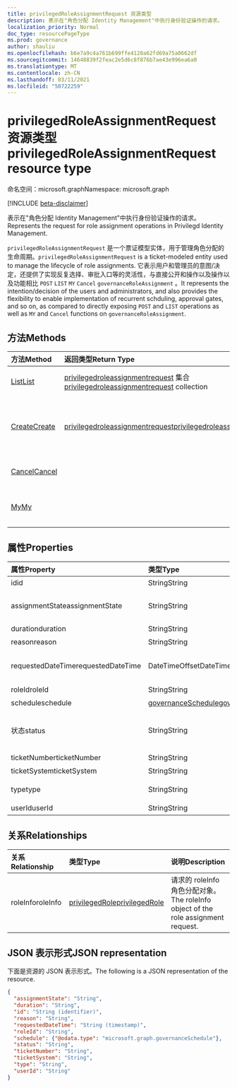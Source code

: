 ```yaml
---
title: privilegedRoleAssignmentRequest 资源类型
description: 表示在"角色分配 Identity Management"中执行身份验证操作的请求。
localization_priority: Normal
doc_type: resourcePageType
ms.prod: governance
author: shauliu
ms.openlocfilehash: b6e7a9c4a761b699ffe4128a62fd69a75a0662df
ms.sourcegitcommit: 14648839f2feac2e5d6c8f876b7ae43e996ea6a0
ms.translationtype: MT
ms.contentlocale: zh-CN
ms.lasthandoff: 03/11/2021
ms.locfileid: "50722259"
---
```

# <a name="privilegedroleassignmentrequest-resource-type"></a><span data-ttu-id="82725-103">privilegedRoleAssignmentRequest 资源类型</span><span class="sxs-lookup"><span data-stu-id="82725-103">privilegedRoleAssignmentRequest resource type</span></span>

<span data-ttu-id="82725-104">命名空间：microsoft.graph</span><span class="sxs-lookup"><span data-stu-id="82725-104">Namespace: microsoft.graph</span></span>

[!INCLUDE [beta-disclaimer](../../includes/beta-disclaimer.md)]

<span data-ttu-id="82725-105">表示在"角色分配 Identity Management"中执行身份验证操作的请求。</span><span class="sxs-lookup"><span data-stu-id="82725-105">Represents the request for role assignment operations in Privilegd Identity Management.</span></span>

<span data-ttu-id="82725-106">`privilegedRoleAssignmentRequest` 是一个票证模型实体，用于管理角色分配的生命周期。</span><span class="sxs-lookup"><span data-stu-id="82725-106">`privilegedRoleAssignmentRequest` is a ticket-modeled entity used to manage the lifecycle of role assignments.</span></span> <span data-ttu-id="82725-107">它表示用户和管理员的意图/决定，还提供了实现反复选择、审批入口等的灵活性，与直接公开和操作以及操作以及功能相比 `POST` `LIST` `MY` `Cancel` `governanceRoleAssignment` 。</span><span class="sxs-lookup"><span data-stu-id="82725-107">It represents the intention/decision of the users and administrators, and also provides the flexibility to enable implementation of recurrent schduling, approval gates, and so on, as compared to directly exposing `POST` and `LIST` operations as well as `MY` and `Cancel` functions on `governanceRoleAssignment`.</span></span>

## <a name="methods"></a><span data-ttu-id="82725-108">方法</span><span class="sxs-lookup"><span data-stu-id="82725-108">Methods</span></span>

| <span data-ttu-id="82725-109">方法</span><span class="sxs-lookup"><span data-stu-id="82725-109">Method</span></span>       | <span data-ttu-id="82725-110">返回类型</span><span class="sxs-lookup"><span data-stu-id="82725-110">Return Type</span></span> | <span data-ttu-id="82725-111">Description</span><span class="sxs-lookup"><span data-stu-id="82725-111">Description</span></span> |
|:-------------|:------------|:------------|
|[<span data-ttu-id="82725-112">List</span><span class="sxs-lookup"><span data-stu-id="82725-112">List</span></span>](../api/privilegedroleassignmentrequest-list.md) | <span data-ttu-id="82725-113">[privilegedroleassignmentrequest](../resources/privilegedroleassignmentrequest.md)  集合</span><span class="sxs-lookup"><span data-stu-id="82725-113">[privilegedroleassignmentrequest](../resources/privilegedroleassignmentrequest.md)  collection</span></span>|<span data-ttu-id="82725-114">列出角色分配请求。</span><span class="sxs-lookup"><span data-stu-id="82725-114">List role assignment requests.</span></span>|
|[<span data-ttu-id="82725-115">Create</span><span class="sxs-lookup"><span data-stu-id="82725-115">Create</span></span>](../api/privilegedroleassignmentrequest-post.md)|  [<span data-ttu-id="82725-116">privilegedroleassignmentrequest</span><span class="sxs-lookup"><span data-stu-id="82725-116">privilegedroleassignmentrequest</span></span>](../resources/privilegedroleassignmentrequest.md)|<span data-ttu-id="82725-117">创建管理现有或新数据库生命周期角色分配。</span><span class="sxs-lookup"><span data-stu-id="82725-117">Create a request to manage the lifecycle of existing or new role assignment.</span></span>|
|[<span data-ttu-id="82725-118">Cancel</span><span class="sxs-lookup"><span data-stu-id="82725-118">Cancel</span></span>](../api/privilegedroleassignmentrequest-cancel.md)|  |<span data-ttu-id="82725-119">取消挂起角色分配请求。</span><span class="sxs-lookup"><span data-stu-id="82725-119">Cancel a pending role assignment request.</span></span>|
|[<span data-ttu-id="82725-120">My</span><span class="sxs-lookup"><span data-stu-id="82725-120">My</span></span>](../api/privilegedroleassignmentrequest-my.md)|  |<span data-ttu-id="82725-121">获取角色分配请求。</span><span class="sxs-lookup"><span data-stu-id="82725-121">Get role assignment request for current requstor.</span></span>|

## <a name="properties"></a><span data-ttu-id="82725-122">属性</span><span class="sxs-lookup"><span data-stu-id="82725-122">Properties</span></span>

| <span data-ttu-id="82725-123">属性</span><span class="sxs-lookup"><span data-stu-id="82725-123">Property</span></span>     | <span data-ttu-id="82725-124">类型</span><span class="sxs-lookup"><span data-stu-id="82725-124">Type</span></span>        | <span data-ttu-id="82725-125">说明</span><span class="sxs-lookup"><span data-stu-id="82725-125">Description</span></span> |
|:-------------|:------------|:------------|
|<span data-ttu-id="82725-126">id</span><span class="sxs-lookup"><span data-stu-id="82725-126">id</span></span>|<span data-ttu-id="82725-127">String</span><span class="sxs-lookup"><span data-stu-id="82725-127">String</span></span>| <span data-ttu-id="82725-128">只读。</span><span class="sxs-lookup"><span data-stu-id="82725-128">Read-only.</span></span> <span data-ttu-id="82725-129">请求角色分配 ID。</span><span class="sxs-lookup"><span data-stu-id="82725-129">The id of the role assignment request.</span></span>|
|<span data-ttu-id="82725-130">assignmentState</span><span class="sxs-lookup"><span data-stu-id="82725-130">assignmentState</span></span>|<span data-ttu-id="82725-131">String</span><span class="sxs-lookup"><span data-stu-id="82725-131">String</span></span>| <span data-ttu-id="82725-132">工作分配的状态。</span><span class="sxs-lookup"><span data-stu-id="82725-132">The state of the assignment.</span></span> <span data-ttu-id="82725-133">该值可用于符合条件的分配-如果直接由管理员分配，或由用户激活在符合条件的分配 `Eligible` `Active` `Active` 上。</span><span class="sxs-lookup"><span data-stu-id="82725-133">The value can be `Eligible` for eligible assignment `Active` - if it is directly assigned `Active` by administrators, or activated on an eligible assignment by the users.</span></span>|
|<span data-ttu-id="82725-134">duration</span><span class="sxs-lookup"><span data-stu-id="82725-134">duration</span></span>|<span data-ttu-id="82725-135">String</span><span class="sxs-lookup"><span data-stu-id="82725-135">String</span></span>| <span data-ttu-id="82725-136">任务的持续时间角色分配。</span><span class="sxs-lookup"><span data-stu-id="82725-136">The duration of a role assignment.</span></span>|
|<span data-ttu-id="82725-137">reason</span><span class="sxs-lookup"><span data-stu-id="82725-137">reason</span></span>|<span data-ttu-id="82725-138">String</span><span class="sxs-lookup"><span data-stu-id="82725-138">String</span></span>| <span data-ttu-id="82725-139">导致角色分配。</span><span class="sxs-lookup"><span data-stu-id="82725-139">The reason for the role assignment.</span></span>|
|<span data-ttu-id="82725-140">requestedDateTime</span><span class="sxs-lookup"><span data-stu-id="82725-140">requestedDateTime</span></span>|<span data-ttu-id="82725-141">DateTimeOffset</span><span class="sxs-lookup"><span data-stu-id="82725-141">DateTimeOffset</span></span>| <span data-ttu-id="82725-142">只读。</span><span class="sxs-lookup"><span data-stu-id="82725-142">Read-only.</span></span> <span data-ttu-id="82725-143">请求创建时间。</span><span class="sxs-lookup"><span data-stu-id="82725-143">The request create time.</span></span> <span data-ttu-id="82725-144">时间戳类型表示采用 ISO 8601 格式的日期和时间信息，始终采用 UTC 时区。</span><span class="sxs-lookup"><span data-stu-id="82725-144">The Timestamp type represents date and time information using ISO 8601 format and is always in UTC time.</span></span> <span data-ttu-id="82725-145">例如，2014 年 1 月 1 日午夜 UTC 为 `2014-01-01T00:00:00Z`。</span><span class="sxs-lookup"><span data-stu-id="82725-145">For example, midnight UTC on Jan 1, 2014 is `2014-01-01T00:00:00Z`.</span></span>|
|<span data-ttu-id="82725-146">roleId</span><span class="sxs-lookup"><span data-stu-id="82725-146">roleId</span></span>|<span data-ttu-id="82725-147">String</span><span class="sxs-lookup"><span data-stu-id="82725-147">String</span></span>| <span data-ttu-id="82725-148">角色的 ID。</span><span class="sxs-lookup"><span data-stu-id="82725-148">The id of the role.</span></span>|
|<span data-ttu-id="82725-149">schedule</span><span class="sxs-lookup"><span data-stu-id="82725-149">schedule</span></span>|[<span data-ttu-id="82725-150">governanceSchedule</span><span class="sxs-lookup"><span data-stu-id="82725-150">governanceSchedule</span></span>](governanceschedule.md)| <span data-ttu-id="82725-151">请求的计划角色分配对象。</span><span class="sxs-lookup"><span data-stu-id="82725-151">The schedule object of the role assignment request.</span></span>|
|<span data-ttu-id="82725-152">状态</span><span class="sxs-lookup"><span data-stu-id="82725-152">status</span></span>|<span data-ttu-id="82725-153">String</span><span class="sxs-lookup"><span data-stu-id="82725-153">String</span></span>| <span data-ttu-id="82725-154">只读。请求角色分配状态。</span><span class="sxs-lookup"><span data-stu-id="82725-154">Read-only.The status of the role assignment request.</span></span> <span data-ttu-id="82725-155">值可以是 `NotStarted` ， `Completed` ， ， ， ， `RequestedApproval` ， ， ， `Scheduled` `Approved` `ApprovalDenied` `ApprovalAborted` `Cancelling` `Cancelled` `Revoked` `RequestExpired` 。</span><span class="sxs-lookup"><span data-stu-id="82725-155">The value can be `NotStarted`,`Completed`,`RequestedApproval`,`Scheduled`,`Approved`,`ApprovalDenied`,`ApprovalAborted`,`Cancelling`,`Cancelled`,`Revoked`,`RequestExpired`.</span></span>|
|<span data-ttu-id="82725-156">ticketNumber</span><span class="sxs-lookup"><span data-stu-id="82725-156">ticketNumber</span></span>|<span data-ttu-id="82725-157">String</span><span class="sxs-lookup"><span data-stu-id="82725-157">String</span></span>| <span data-ttu-id="82725-158">票证的 ticketNumber 角色分配。</span><span class="sxs-lookup"><span data-stu-id="82725-158">The ticketNumber for the role assignment.</span></span> |
|<span data-ttu-id="82725-159">ticketSystem</span><span class="sxs-lookup"><span data-stu-id="82725-159">ticketSystem</span></span>|<span data-ttu-id="82725-160">String</span><span class="sxs-lookup"><span data-stu-id="82725-160">String</span></span>| <span data-ttu-id="82725-161">用于此角色分配。</span><span class="sxs-lookup"><span data-stu-id="82725-161">The ticketSystem for the role assignment.</span></span>|
|<span data-ttu-id="82725-162">type</span><span class="sxs-lookup"><span data-stu-id="82725-162">type</span></span>|<span data-ttu-id="82725-163">String</span><span class="sxs-lookup"><span data-stu-id="82725-163">String</span></span>| <span data-ttu-id="82725-164">表示对象上的操作角色分配。</span><span class="sxs-lookup"><span data-stu-id="82725-164">Representing the type of the operation on the role assignment.</span></span> <span data-ttu-id="82725-165">值可以是 `AdminAdd` ：管理员将用户添加到角色 `UserAdd` ;：用户添加角色分配。</span><span class="sxs-lookup"><span data-stu-id="82725-165">The value can be `AdminAdd`: Administrators add users to roles;`UserAdd`: Users add role assignments.</span></span>|
|<span data-ttu-id="82725-166">userId</span><span class="sxs-lookup"><span data-stu-id="82725-166">userId</span></span>|<span data-ttu-id="82725-167">String</span><span class="sxs-lookup"><span data-stu-id="82725-167">String</span></span>| <span data-ttu-id="82725-168">用户的 ID。</span><span class="sxs-lookup"><span data-stu-id="82725-168">The id of the user.</span></span>|

## <a name="relationships"></a><span data-ttu-id="82725-169">关系</span><span class="sxs-lookup"><span data-stu-id="82725-169">Relationships</span></span>
| <span data-ttu-id="82725-170">关系</span><span class="sxs-lookup"><span data-stu-id="82725-170">Relationship</span></span> | <span data-ttu-id="82725-171">类型</span><span class="sxs-lookup"><span data-stu-id="82725-171">Type</span></span>        | <span data-ttu-id="82725-172">说明</span><span class="sxs-lookup"><span data-stu-id="82725-172">Description</span></span> |
|:-------------|:------------|:------------|
|<span data-ttu-id="82725-173">roleInfo</span><span class="sxs-lookup"><span data-stu-id="82725-173">roleInfo</span></span>|[<span data-ttu-id="82725-174">privilegedRole</span><span class="sxs-lookup"><span data-stu-id="82725-174">privilegedRole</span></span>](privilegedrole.md)| <span data-ttu-id="82725-175">请求的 roleInfo 角色分配对象。</span><span class="sxs-lookup"><span data-stu-id="82725-175">The roleInfo object of the role assignment request.</span></span>|

## <a name="json-representation"></a><span data-ttu-id="82725-176">JSON 表示形式</span><span class="sxs-lookup"><span data-stu-id="82725-176">JSON representation</span></span>

<span data-ttu-id="82725-177">下面是资源的 JSON 表示形式。</span><span class="sxs-lookup"><span data-stu-id="82725-177">The following is a JSON representation of the resource.</span></span>

<!-- {
  "blockType": "resource",
  "optionalProperties": [

  ],
  "keyProperty": "id",
  "@odata.type": "microsoft.graph.privilegedRoleAssignmentRequest"
}-->

```json
{
  "assignmentState": "String",
  "duration": "String",
  "id": "String (identifier)",
  "reason": "String",
  "requestedDateTime": "String (timestamp)",
  "roleId": "String",
  "schedule": {"@odata.type": "microsoft.graph.governanceSchedule"},
  "status": "String",
  "ticketNumber": "String",
  "ticketSystem": "String",
  "type": "String",
  "userId": "String"
}

```

<!-- uuid: 8fcb5dbc-d5aa-4681-8e31-b001d5168d79
2015-10-25 14:57:30 UTC -->
<!--
{
  "type": "#page.annotation",
  "description": "privilegedRoleAssignmentRequest resource",
  "keywords": "",
  "section": "documentation",
  "tocPath": "",
  "suppressions": []
}
-->


